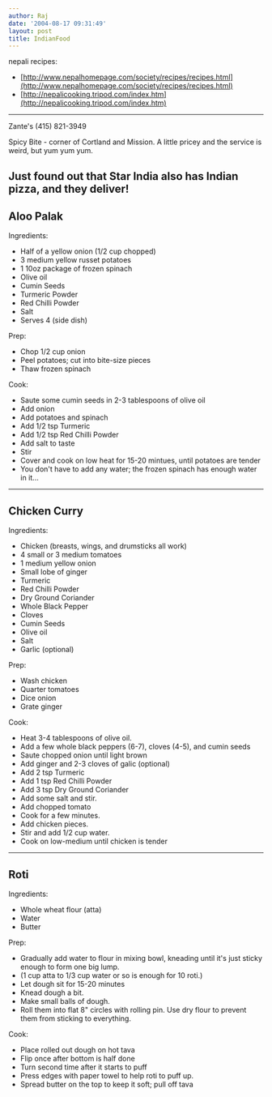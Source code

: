 ```yaml
---
author: Raj
date: '2004-08-17 09:31:49'
layout: post
title: IndianFood
---
```


nepali recipes: 

* [http://www.nepalhomepage.com/society/recipes/recipes.html](http://www.nepalhomepage.com/society/recipes/recipes.html)
* [http://nepalicooking.tripod.com/index.htm](http://nepalicooking.tripod.com/index.htm)

----
Zante's (415) 821-3949

Spicy Bite - corner of Cortland and Mission.  A little pricey and the service is weird, but yum yum yum.

Just found out that Star India also has Indian pizza, and they deliver!
----

## Aloo Palak

Ingredients:

* Half of a yellow onion (1/2 cup chopped)
* 3 medium yellow russet potatoes
* 1 10oz package of frozen spinach
* Olive oil
* Cumin Seeds
* Turmeric Powder
* Red Chilli Powder
* Salt
* Serves 4 (side dish)

Prep:

* Chop 1/2 cup onion
* Peel potatoes; cut into bite-size pieces
* Thaw frozen spinach

Cook:

* Saute some cumin seeds in 2-3 tablespoons of olive oil
* Add onion
* Add potatoes and spinach
* Add 1/2 tsp Turmeric
* Add 1/2 tsp Red Chilli Powder
* Add salt to taste
* Stir
* Cover and cook on low heat for 15-20 mintues, until potatoes are tender
* You don't have to add any water; the frozen spinach has enough water in it...

----

## Chicken Curry

Ingredients:

* Chicken (breasts, wings, and drumsticks all work)
* 4 small or 3 medium tomatoes
* 1 medium yellow onion
* Small lobe of ginger
* Turmeric
* Red Chilli Powder
* Dry Ground Coriander
* Whole Black Pepper
* Cloves
* Cumin Seeds
* OIive oil
* Salt
* Garlic (optional)

Prep:

* Wash chicken
* Quarter tomatoes
* Dice onion
* Grate ginger

Cook:

* Heat 3-4 tablespoons of olive oil.
* Add a few whole black peppers (6-7), cloves (4-5), and cumin seeds
* Saute chopped onion until light brown
* Add ginger and 2-3 cloves of galic (optional)
* Add 2 tsp Turmeric
* Add 1 tsp Red Chilli Powder
* Add 3 tsp Dry Ground Coriander
* Add some salt and stir.
* Add chopped tomato
* Cook for a few minutes.
* Add chicken pieces.
* Stir and add 1/2 cup water.
* Cook on low-medium until chicken is tender

----

## Roti

Ingredients:

* Whole wheat flour (atta)
* Water
* Butter

Prep:

* Gradually add water to flour in mixing bowl, kneading until it's just sticky enough to form one big lump.
* (1 cup atta to 1/3 cup water or so is enough for 10 roti.)
* Let dough sit for 15-20 minutes
* Knead dough a bit.
* Make small balls of dough.
* Roll them into flat 8" circles with rolling pin. Use dry flour to prevent them from sticking to everything.

Cook:

* Place rolled out dough on hot tava
* Flip once after bottom is half done
* Turn second time after it starts to puff
* Press edges with paper towel to help roti to puff up.
* Spread butter on the top to keep it soft; pull off tava
